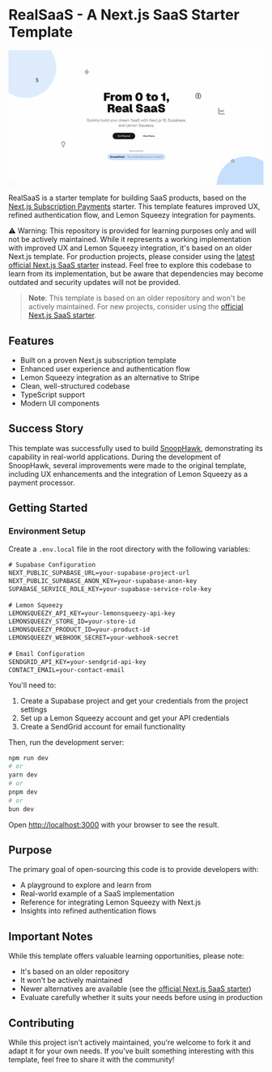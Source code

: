 # RealSaaS - A Next.js SaaS Starter Template

![Demo](https://github.com/btahir/realsaas/blob/main/public/demo.png)

RealSaaS is a starter template for building SaaS products, based on the [Next.js Subscription Payments](https://github.com/vercel/nextjs-subscription-payments) starter. This template features improved UX, refined authentication flow, and Lemon Squeezy integration for payments.

⚠️ Warning: This repository is provided for learning purposes only and will not be actively maintained. While it represents a working implementation with improved UX and Lemon Squeezy integration, it's based on an older Next.js template. For production projects, please consider using the [latest official Next.js SaaS starter](https://github.com/nextjs/saas-starter) instead. Feel free to explore this codebase to learn from its implementation, but be aware that dependencies may become outdated and security updates will not be provided.

> **Note**: This template is based on an older repository and won't be actively maintained. For new projects, consider using the [official Next.js SaaS starter](https://github.com/nextjs/saas-starter).

## Features

- Built on a proven Next.js subscription template
- Enhanced user experience and authentication flow
- Lemon Squeezy integration as an alternative to Stripe
- Clean, well-structured codebase
- TypeScript support
- Modern UI components

## Success Story

This template was successfully used to build [SnoopHawk](http://snoophawk.com/), demonstrating its capability in real-world applications. During the development of SnoopHawk, several improvements were made to the original template, including UX enhancements and the integration of Lemon Squeezy as a payment processor.

## Getting Started

### Environment Setup

Create a `.env.local` file in the root directory with the following variables:

```env
# Supabase Configuration
NEXT_PUBLIC_SUPABASE_URL=your-supabase-project-url
NEXT_PUBLIC_SUPABASE_ANON_KEY=your-supabase-anon-key
SUPABASE_SERVICE_ROLE_KEY=your-supabase-service-role-key

# Lemon Squeezy
LEMONSQUEEZY_API_KEY=your-lemonsqueezy-api-key
LEMONSQUEEZY_STORE_ID=your-store-id
LEMONSQUEEZY_PRODUCT_ID=your-product-id
LEMONSQUEEZY_WEBHOOK_SECRET=your-webhook-secret

# Email Configuration
SENDGRID_API_KEY=your-sendgrid-api-key
CONTACT_EMAIL=your-contact-email
```

You'll need to:
1. Create a Supabase project and get your credentials from the project settings
2. Set up a Lemon Squeezy account and get your API credentials
3. Create a SendGrid account for email functionality

Then, run the development server:

```bash
npm run dev
# or
yarn dev
# or
pnpm dev
# or
bun dev
```

Open [http://localhost:3000](http://localhost:3000) with your browser to see the result.

## Purpose

The primary goal of open-sourcing this code is to provide developers with:
- A playground to explore and learn from
- Real-world example of a SaaS implementation
- Reference for integrating Lemon Squeezy with Next.js
- Insights into refined authentication flows

## Important Notes

While this template offers valuable learning opportunities, please note:
- It's based on an older repository
- It won't be actively maintained
- Newer alternatives are available (see the [official Next.js SaaS starter](https://github.com/nextjs/saas-starter))
- Evaluate carefully whether it suits your needs before using in production

## Contributing

While this project isn't actively maintained, you're welcome to fork it and adapt it for your own needs. If you've built something interesting with this template, feel free to share it with the community!

